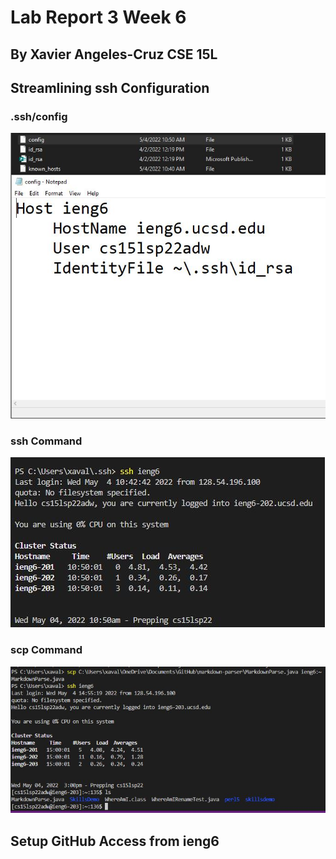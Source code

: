 # Lab Report 3 Week 6

## By Xavier Angeles-Cruz CSE 15L

## Streamlining ssh Configuration

### .ssh/config 


![ScreenShot1](SSHIENG6ss3.JPG)


### ssh Command


![Screenshot2](SSHIENG6ss.JPG)


### scp Command


![Screenshot3](SSHIENG6ss2.JPG)


## Setup GitHub Access from ieng6
